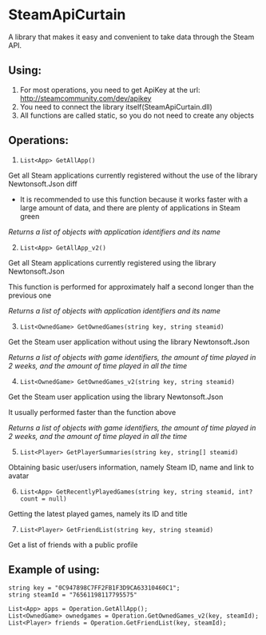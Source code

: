 # SteamApiCurtain
A library that makes it easy and convenient to take data through the Steam API.

## Using:
1. For most operations, you need to get ApiKey at the url: http://steamcommunity.com/dev/apikey
2. You need to connect the library itself(SteamApiCurtain.dll)
3. All functions are called static, so you do not need to create any objects

## Operations:

1. ```List<App> GetAllApp()```

Get all Steam applications currently registered without the use of the library Newtonsoft.Json
diff
+ It is recommended to use this function because it works faster with a large amount of data, and there are plenty of applications in Steam green

*Returns a list of objects with application identifiers and its name*

2. ```List<App> GetAllApp_v2()```

Get all Steam applications currently registered using the library Newtonsoft.Json

This function is performed for approximately half a second longer than the previous one

*Returns a list of objects with application identifiers and its name*

3. ```List<OwnedGame> GetOwnedGames(string key, string steamid)```

Get the Steam user application without using the library Newtonsoft.Json

*Returns a list of objects with game identifiers, the amount of time played in 2 weeks, and the amount of time played in all the time*

4. ```List<OwnedGame> GetOwnedGames_v2(string key, string steamid)```

Get the Steam user application using the library Newtonsoft.Json

It usually performed faster than the function above

*Returns a list of objects with game identifiers, the amount of time played in 2 weeks, and the amount of time played in all the time*

5. ```List<Player> GetPlayerSummaries(string key, string[] steamid)```

Obtaining basic user/users information, namely Steam ID, name and link to avatar

6. ```List<App> GetRecentlyPlayedGames(string key, string steamid, int? count = null)```

Getting the latest played games, namely its ID and title

7. ```List<Player> GetFriendList(string key, string steamid)```

Get a list of friends with a public profile

## Example of using:
```
string key = "0C947898C7FF2FB1F3D9CA63310460C1";
string steamId = "76561198117795575"

List<App> apps = Operation.GetAllApp();
List<OwnedGame> ownedgames = Operation.GetOwnedGames_v2(key, steamId);
List<Player> friends = Operation.GetFriendList(key, steamId);
```
